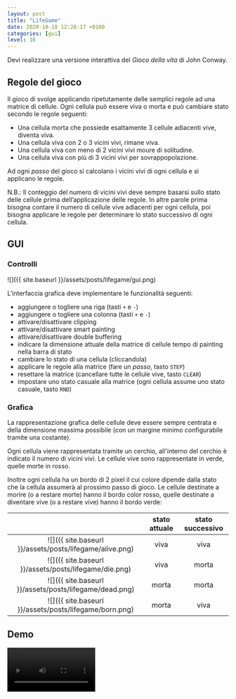 ```yaml
---
layout: post
title: "LifeGame"
date: 2020-10-18 12:28:17 +0100
categories: [gui]
level: 16
---
```


Devi realizzare una versione interattiva del *Gioco della vita* di John Conway.

## Regole del gioco

Il gioco di svolge applicando ripetutamente delle semplici regole ad una matrice di cellule. Ogni cellula può essere viva o morta e può cambiare stato secondo le regole seguenti:

- Una cellula morta che possiede esattamente 3 cellule adiacenti vive, diventa viva.
- Una cellula viva con 2 o 3 vicini vivi, rimane viva.
- Una cellula viva con meno di 2 vicini vivi moure di solitudine.
- Una cellula viva con più di 3 vicini vivi per sovrappopolazione.

Ad ogni *passo* del gioco si calcolano i vicini vivi di ogni cellula e si applicano le regole.

N.B.: Il conteggio del numero di vicini vivi deve sempre basarsi sullo stato delle cellule prima dell’applicazione delle regole. In altre parole prima bisogna contare il numero di cellule vive adiacenti per ogni cellula, poi bisogna applicare le regole per determinare lo stato successivo di ogni cellula.

## GUI

### Controlli

![]({{ site.baseurl }}/assets/posts/lifegame/gui.png)

L'interfaccia grafica deve implementare le funzionalità seguenti:


- aggiungere o togliere una riga (tasti `+` e `-`)
- aggiungere o togliere una colonna (tasti `+` e `-`)
- attivare/disattivare clipping
- attivare/disattivare smart painting
- attivare/disattivare double buffering
- indicare la dimensione attuale della matrice di cellule tempo di painting nella barra di stato
- cambiare lo stato di una cellula (cliccandola)
- applicare le regole alla matrice (fare un *passo*, tasto `STEP`)
- resettare la matrice (cancellare tutte le cellule vive, tasto `CLEAR`)
- impostare uno stato casuale alla matrice (ogni cellula assume uno stato casuale, tasto `RND`)



### Grafica

La rappresentazione grafica delle cellule deve essere sempre centrata e della dimensione massima possibile (con un margine minimo configurabile tramite una costante). 

Ogni cellula viene rappresentata tramite un cerchio, all'interno del cerchio è indicato il numero di vicini vivi. Le cellule vive sono rappresentate in verde, quelle morte in rosso. 

Inoltre ogni cellula ha un bordo di 2 pixel il cui colore dipende dalla stato che la cellula assumerà al prossimo passo di gioco. Le cellule destinate a morire (o a restare morte) hanno il bordo color rosso, quelle destinate a diventare vive (o a restare vive) hanno il bordo verde:

|   | stato attuale | stato successivo |
|:---:|:----:|:----:|
|![]({{ site.baseurl }}/assets/posts/lifegame/alive.png)|viva|viva|
|![]({{ site.baseurl }}/assets/posts/lifegame/die.png)|viva|morta|
|![]({{ site.baseurl }}/assets/posts/lifegame/dead.png)|morta|morta|
|![]({{ site.baseurl }}/assets/posts/lifegame/born.png)|morta|viva|

## Demo

<video controls="controls" width="200" name="Video Name" src="{{ site.baseurl }}/assets/posts/lifegame/demo.mp4"></video>

